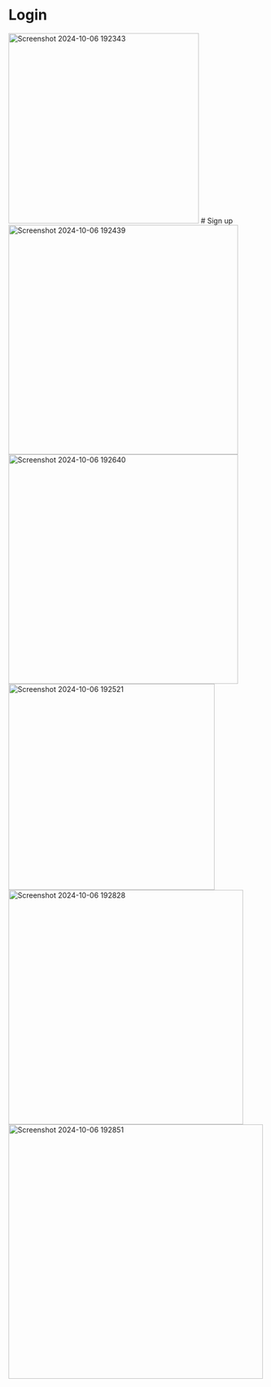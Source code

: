 # Login
<img width="374" alt="Screenshot 2024-10-06 192343" src="https://github.com/user-attachments/assets/6c0e877a-a925-4ef9-9980-52ee400922f7">
# Sign up
<img width="451" alt="Screenshot 2024-10-06 192439" src="https://github.com/user-attachments/assets/d9a82422-cc7f-460c-98d4-182b1ce8e1f1">

<img width="451" alt="Screenshot 2024-10-06 192640" src="https://github.com/user-attachments/assets/ef2dbe37-247f-4612-8ec6-cd5bca3fe2e7">
<img width="405" alt="Screenshot 2024-10-06 192521" src="https://github.com/user-attachments/assets/ac327232-ea6f-4d6b-8568-80b32db6f6b6">
<img width="461" alt="Screenshot 2024-10-06 192828" src="https://github.com/user-attachments/assets/a9fbc348-7bee-46a5-a692-de5605151b5a">
<img width="500" alt="Screenshot 2024-10-06 192851" src="https://github.com/user-attachments/assets/f003033e-e3e8-4750-b7d4-297a0ab19ce0">

